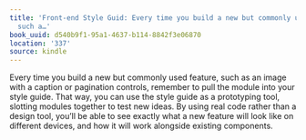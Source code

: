 ```yaml
---
title: 'Front-end Style Guid: Every time you build a new but commonly used feature,
  such a…'
book_uuid: d540b9f1-95a1-4637-b114-8842f3e06870
location: '337'
source: kindle
---
```


Every time you build a new but commonly used feature, such as an image with a caption or pagination controls, remember to pull the module into your style guide. That way, you can use the style guide as a prototyping tool, slotting modules together to test new ideas. By using real code rather than a design tool, you’ll be able to see exactly what a new feature will look like on different devices, and how it will work alongside existing components.